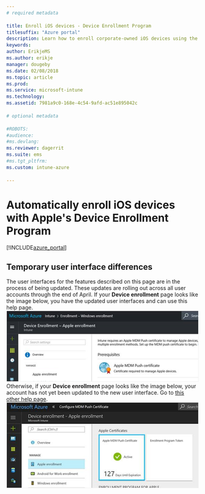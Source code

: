 ```yaml
---
# required metadata

title: Enroll iOS devices - Device Enrollment Program
titlesuffix: "Azure portal"
description: Learn how to enroll corporate-owned iOS devices using the Device Enrollment Program (new UI)."
keywords:
author: ErikjeMS
ms.author: erikje
manager: dougeby
ms.date: 02/08/2018
ms.topic: article
ms.prod:
ms.service: microsoft-intune
ms.technology:
ms.assetid: 7981a9c0-168e-4c54-9afd-ac51e895042c

# optional metadata

#ROBOTS:
#audience:
#ms.devlang:
ms.reviewer: dagerrit
ms.suite: ems
#ms.tgt_pltfrm:
ms.custom: intune-azure

---
```


# Automatically enroll iOS devices with Apple's Device Enrollment Program

[!INCLUDE[azure_portal](./includes/azure_portal.md)]

## Temporary user interface differences

The user interfaces for the features described on this page are in the process of being updated. These updates are rolling out across all user accounts through the end of April.
If your **Device enrollment** page looks like the image below, you have the updated user interfaces and can use this help page.
![New user interface](./media/appleenroll-newui.png)
Otherwise, if your **Device enrollment** page looks like the image below, your account has not yet been updated to the new user interface. Go to [this other help page](device-enrollment-program-enroll-ios.md).
![Old user interface](./media/appleenroll-oldui.png)
